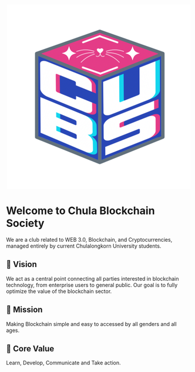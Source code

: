 <p align="center">
    <img src="./CUBSlogo.png">
<p>

# Welcome to Chula Blockchain Society

We are a club related to WEB 3.0, Blockchain, and Cryptocurrencies, managed entirely by current Chulalongkorn University students.

## 🚀 Vision

We act as a central point connecting all parties interested in blockchain technology, from enterprise users to general public. Our goal is to fully optimize the value of the blockchain sector.

## 🎉 Mission

Making Blockchain simple and easy to accessed by all genders and all ages.

## 🎊 Core Value

Learn, Develop, Communicate and Take action.
